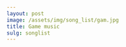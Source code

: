 ```yaml
---
layout: post
image: /assets/img/song_list/gam.jpg
title: Game music
sulg: songlist
---
```


<script type='text/javascript' src='https://cdn.bootcdn.net/ajax/libs/jquery/1.9.1/jquery.min.js'></script>

<script type='text/javascript' src='https://api88.net/api/play/js/?id=4139958112&type=songlist&music=qqmusic&listMaxHeight=500'></script>
<!-- <script>
/*
@ name: web music player js
@ author: tjti.net
@ link: https://www.tjit.net
@ date: 2019-10-20
@ version: 1.0.0.1
@ requires: Jquery APlayer
*/
$("head").append("<link>");
var css = $("head").children(":last");
css.attr({
    rel: "stylesheet",
    type: "text/css",
    href: "https://cdn.bootcss.com/aplayer/1.10.1/APlayer.min.css"
});
document.write('<div id="aplayer"></div>');
$.getScript('https://cdn.bootcss.com/aplayer/1.10.1/APlayer.min.js', function () {
    $.ajax({
        type: "GET",
        url: 'https://api88.net/api/qqmusic/?key=e379deed68a23c2ed83c6e3427a12a49&id=4139958112&type=songlist&cache=',
        dataType: 'json',
        success: function (result) {
            var ap = new APlayer({
                element: document.getElementById('aplayer'),
                lrcType: 3,
                volume: 1,
                mutex: true,
                fixed: false,
                theme: '#32CD32',
                autoplay: false,
                order: 'list',
                //loop: 'none',
                //mini: false,
                listFolded: false,
                listMaxHeight: 500,
                audio: result.Body,
            });
        }
    });
});
</script> -->